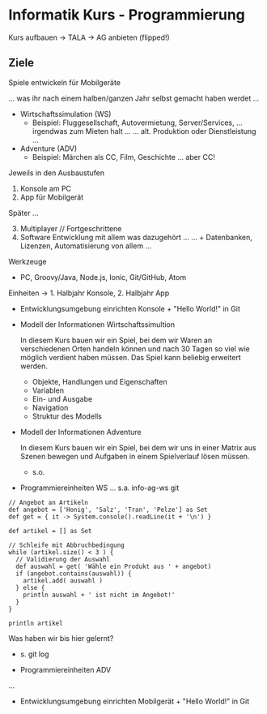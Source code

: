 # Informatik Kurs - Programmierung

Kurs aufbauen -> TALA -> AG anbieten (flipped!)


Ziele
---

Spiele entwickeln für Mobilgeräte

... was ihr nach einem halben/ganzen Jahr selbst gemacht haben werdet ...

* Wirtschaftssimulation (WS)
  - Beispiel: Fluggesellschaft, Autovermietung, Server/Services, ... irgendwas zum Mieten halt ...
  ... alt. Produktion oder Dienstleistung ...
* Adventure (ADV)
  - Beispiel: Märchen als CC, Film, Geschichte ... aber CC!

Jeweils in den Ausbaustufen

1. Konsole am PC
2. App für Mobilgerät

Später ...

3. Multiplayer // Fortgeschrittene
4. Software Entwicklung mit allem was dazugehört ...
   ... + Datenbanken, Lizenzen, Automatisierung von allem ...

Werkzeuge

* PC, Groovy/Java, Node.js, Ionic, Git/GitHub, Atom


Einheiten -> 1. Halbjahr Konsole, 2. Halbjahr App

- Entwicklungsumgebung einrichten Konsole + "Hello World!" in Git

- Modell der Informationen Wirtschaftssimultion

  In diesem Kurs bauen wir ein Spiel, bei dem wir Waren an verschiedenen Orten handeln können und nach 30 Tagen so viel wie möglich verdient haben müssen. Das Spiel kann beliebig erweitert werden.

  - Objekte, Handlungen und Eigenschaften
  - Variablen
  - Ein- und Ausgabe
  - Navigation
  - Struktur des Modells

- Modell der Informationen Adventure

  In diesem Kurs bauen wir ein Spiel, bei dem wir uns in einer Matrix aus Szenen bewegen und Aufgaben in einem Spielverlauf lösen müssen.

  - s.o.

- Programmiereinheiten WS ... s.a. info-ag-ws git

```
// Angebot an Artikeln
def angebot = ['Honig', 'Salz', 'Tran', 'Pelze'] as Set
def get = { it -> System.console().readLine(it + '\n') }

def artikel = [] as Set

// Schleife mit Abbruchbedingung
while (artikel.size() < 3 ) {
  // Validierung der Auswahl
  def auswahl = get( 'Wähle ein Produkt aus ' + angebot)
  if (angebot.contains(auswahl)) {
    artikel.add( auswahl )
  } else {
    println auswahl + ' ist nicht im Angebot!'
  }
}

println artikel
```
Was haben wir bis hier gelernt?
* s. git log


- Programmiereinheiten ADV

...

- Entwicklungsumgebung einrichten Mobilgerät + "Hello World!" in Git
